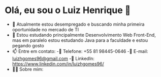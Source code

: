 # Olá, eu sou o Luiz Henrique 👋


- 🔭 Atualmente estou desempregado e buscando minha primeira oportunidade no mercado de TI
- 🌱 Estou estudando principalmente Desenvolvimento Web Front-End, mas em paralelo estou estudando Java para a faculdade e estou pegando gosto
- 📫 Entre em contato:
  -📱 Telefone: +55 81 98445-0646
  -📩 E-mail: luizhgomes96@gmail.com
  -💼 LinkedIn: https://www.linkedin.com/in/luizhgomes96/
- 🧔🏻‍ Sobre mim:


